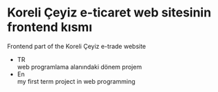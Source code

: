 # Koreli Çeyiz e-ticaret web sitesinin frontend kısmı
 Frontend part of the Koreli Çeyiz e-trade website
<ul>
 <li>
  TR
 </li>
 web programlama alanındaki dönem projem
 <li>
  En
 </li>
  my first term project in web programming
</ul>

